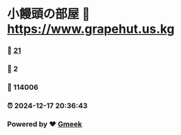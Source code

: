 # 小饅頭の部屋 :link: https://www.grapehut.us.kg 
### :page_facing_up: [21](https://www.grapehut.us.kg/tag.html) 
### :speech_balloon: 2 
### :hibiscus: 114006 
### :alarm_clock: 2024-12-17 20:36:43 
### Powered by :heart: [Gmeek](https://github.com/Meekdai/Gmeek)
